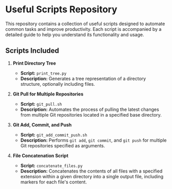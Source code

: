 # Useful Scripts Repository

This repository contains a collection of useful scripts designed to automate common tasks and improve productivity. Each script is accompanied by a detailed guide to help you understand its functionality and usage.

## Scripts Included

1. **Print Directory Tree**
   - **Script:** `print_tree.py`
   - **Description:** Generates a tree representation of a directory structure, optionally including files.

2. **Git Pull for Multiple Repositories**
   - **Script:** `git_pull.sh`
   - **Description:** Automates the process of pulling the latest changes from multiple Git repositories located in a specified base directory.

3. **Git Add, Commit, and Push**
   - **Script:** `git_add_commit_push.sh`
   - **Description:** Performs `git add`, `git commit`, and `git push` for multiple Git repositories specified as arguments.

4. **File Concatenation Script**
   - **Script:** `concatenate_files.py`
   - **Description:** Concatenates the contents of all files with a specified extension within a given directory into a single output file, including markers for each file's content.
  
